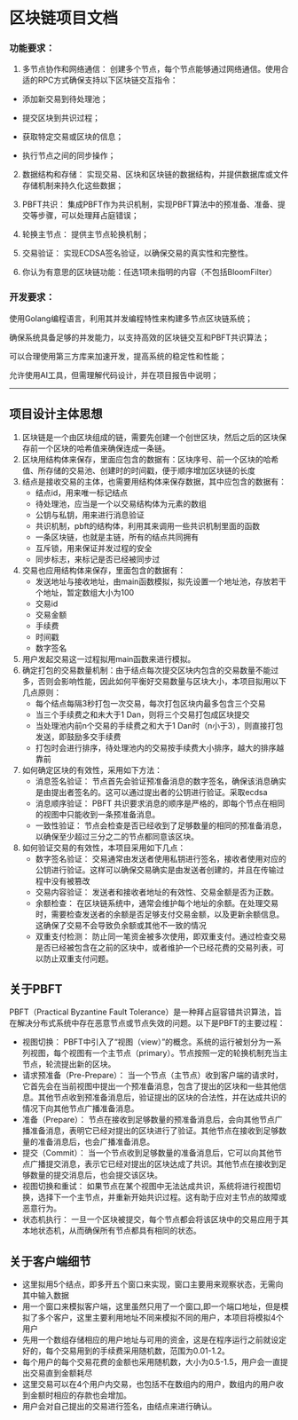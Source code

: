 # 区块链项目文档
### 功能要求：
1. 多节点协作和网络通信： 创建多个节点，每个节点能够通过网络通信。使用合适的RPC方式确保支持以下区块链交互指令：

- 添加新交易到待处理池；

- 提交区块到共识过程；

- 获取特定交易或区块的信息；

- 执行节点之间的同步操作；

2. 数据结构和存储： 实现交易、区块和区块链的数据结构，并提供数据库或文件存储机制来持久化这些数据；

3. PBFT共识： 集成PBFT作为共识机制，实现PBFT算法中的预准备、准备、提交等步骤，可以处理拜占庭错误；

4. 轮换主节点： 提供主节点轮换机制；

5. 交易验证： 实现ECDSA签名验证，以确保交易的真实性和完整性。

6. 你认为有意思的区块链功能：任选1项未指明的内容（不包括BloomFilter）
### 开发要求：
使用Golang编程语言，利用其并发编程特性来构建多节点区块链系统；

确保系统具备足够的并发能力，以支持高效的区块链交互和PBFT共识算法；

可以合理使用第三方库来加速开发，提高系统的稳定性和性能；

允许使用AI工具，但需理解代码设计，并在项目报告中说明；

----------------------------------------------------------------------------------

## 项目设计主体思想
1. 区块链是一个由区块组成的链，需要先创建一个创世区块，然后之后的区块保存前一个区块的哈希值来确保连成一条链。
2. 区块用结构体来保存，里面应包含的数据有：区块序号、前一个区块的哈希值、所存储的交易池、创建时的时间戳，便于顺序增加区块链的长度
3. 结点是接收交易的主体，也需要用结构体来保存数据，其中应包含的数据有：
   - 结点id，用来唯一标记结点
   - 待处理池，应当是一个以交易结构体为元素的数组
   - 公钥与私钥，用来进行消息验证
   - 共识机制，pbft的结构体，利用其来调用一些共识机制里面的函数
   - 一条区块链，也就是主链，所有的结点共同拥有
   - 互斥锁，用来保证并发过程的安全
   - 同步标志，来标记是否已经被同步过
4. 交易也应用结构体来保存，里面包含的数据有：
   - 发送地址与接收地址，由main函数模拟，拟先设置一个地址池，存放若干个地址，暂定数组大小为100
   - 交易id
   - 交易金额
   - 手续费
   - 时间戳
   - 数字签名
6. 用户发起交易这一过程拟用main函数来进行模拟。
7. 确定打包的交易数量机制：由于结点每次提交区块内包含的交易数量不能过多，否则会影响性能，因此如何平衡好交易数量与区块大小，本项目拟用以下几点原则：
   - 每个结点每隔3秒打包一次交易，每次打包区块内最多包含三个交易
   - 当三个手续费之和未大于1 Dan，则将三个交易打包成区块提交
   - 当处理池内前n个交易的手续费之和大于1 Dan时（n小于3），则直接打包发送，即鼓励多交手续费
   - 打包时会进行排序，待处理池内的交易按手续费大小排序，越大的排序越靠前
8. 如何确定区块的有效性，采用如下方法：
   - 消息签名验证： 节点首先会验证预准备消息的数字签名，确保该消息确实是由提出者签名的。这可以通过提出者的公钥进行验证。采取ecdsa
   - 消息顺序验证： PBFT 共识要求消息的顺序是严格的，即每个节点在相同的视图中只能收到一条预准备消息。
   - 一致性验证： 节点会检查是否已经收到了足够数量的相同的预准备消息，以确保至少超过三分之二的节点都同意该区块。
9. 如何验证交易的有效性，本项目采用如下几点：
    - 数字签名验证： 交易通常由发送者使用私钥进行签名，接收者使用对应的公钥进行验证。这样可以确保交易确实是由发送者创建的，并且在传输过程中没有被篡改
    - 交易内容验证： 发送者和接收者地址的有效性、交易金额是否为正数。
    - 余额检查： 在区块链系统中，通常会维护每个地址的余额。在处理交易时，需要检查发送者的余额是否足够支付交易金额，以及更新余额信息。这确保了交易不会导致负余额或其他不一致的情况
    - 双重支付检测： 防止同一笔资金被多次使用，即双重支付。通过检查交易是否已经被包含在之前的区块中，或者维护一个已经花费的交易列表，可以防止双重支付问题。

## 关于PBFT
PBFT（Practical Byzantine Fault Tolerance）是一种拜占庭容错共识算法，旨在解决分布式系统中存在恶意节点或节点失效的问题。以下是PBFT的主要过程：
- 视图切换： PBFT中引入了“视图（view）”的概念。系统的运行被划分为一系列视图，每个视图有一个主节点（primary）。节点按照一定的轮换机制充当主节点，轮流提出新的区块。
- 请求预准备（Pre-Prepare）： 当一个节点（主节点）收到客户端的请求时，它首先会在当前视图中提出一个预准备消息，包含了提出的区块和一些其他信息。其他节点收到预准备消息后，验证提出的区块的合法性，并在达成共识的情况下向其他节点广播准备消息。
- 准备（Prepare）： 节点在接收到足够数量的预准备消息后，会向其他节点广播准备消息，表明它已经对提出的区块进行了验证。其他节点在接收到足够数量的准备消息后，也会广播准备消息。
- 提交（Commit）： 当一个节点收到足够数量的准备消息后，它可以向其他节点广播提交消息，表示它已经对提出的区块达成了共识。其他节点在接收到足够数量的提交消息后，也会提交该区块。
- 视图切换和重试： 如果节点在某个视图中无法达成共识，系统将进行视图切换，选择下一个主节点，并重新开始共识过程。这有助于应对主节点的故障或恶意行为。
- 状态机执行： 一旦一个区块被提交，每个节点都会将该区块中的交易应用于其本地状态机，从而确保所有节点都具有相同的状态。

## 关于客户端细节
- 这里拟用5个结点，即多开五个窗口来实现，窗口主要用来观察状态，无需向其中输入数据
- 用一个窗口来模拟客户端，这里虽然只用了一个窗口,即一个端口地址，但是模拟了多个客户，这里主要利用地址不同来模拟不同的用户，本项目将模拟4个用户
- 先用一个数组存储相应的用户地址与可用的资金，这是在程序运行之前就设定好的，每个交易用到的手续费采用随机数，范围为0.01-1.2。
- 每个用户的每个交易花费的金额也采用随机数，大小为0.5-1.5，用户会一直提出交易直到金额耗尽
- 这里交易可以在4个用户内交易，也包括不在数组内的用户，数组内的用户收到金额时相应的存款也会增加。
- 用户会对自己提出的交易进行签名，由结点来进行确认。
